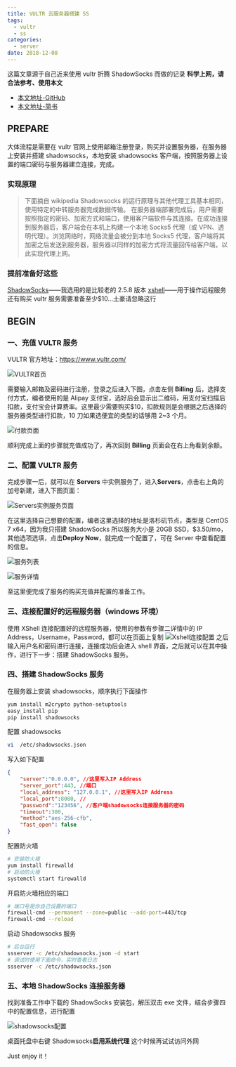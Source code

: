 ```yaml
---
title: VULTR 云服务器搭建 SS
tags:
  - vultr
  - ss
categories:
  - server
date: 2018-12-08
---
```


这篇文章源于自己近来使用 vultr 折腾 ShadowSocks 而做的记录
**科学上网，请合法参考、使用本文**

- [本文地址-GitHub](https://github.com/wangjian92)
- [本文地址-简书](https://www.jianshu.com/p/216885c33ed8)

## PREPARE

大体流程是需要在 vultr 官网上使用邮箱注册登录，购买并设置服务器，在服务器上安装并搭建 shadowsocks，本地安装 shadowsocks 客户端，按照服务器上设置的端口密码与服务器建立连接，完成。

### 实现原理

> 下面摘自 wikipedia
> Shadowsocks 的运行原理与其他代理工具基本相同，使用特定的中转服务器完成数据传输。
> 在服务器端部署完成后，用户需要按照指定的密码、加密方式和端口，使用客户端软件与其连接。在成功连接到服务器后，客户端会在本机上构建一个本地 Socks5 代理（或 VPN、透明代理）。浏览网络时，网络流量会被分到本地 Socks5 代理，客户端将其加密之后发送到服务器，服务器以同样的加密方式将流量回传给客户端，以此实现代理上网。

### 提前准备好这些

[ShadowSocks](https://github.com/shadowsocks/shadowsocks-windows/releases)——我选用的是比较老的 2.5.8 版本
[xshell](https://xshell.en.softonic.com/)——用于操作远程服务
还有购买 vultr 服务需要准备至少\$10...土豪请忽略这行

## BEGIN

### 一、充值 VULTR 服务

VULTR 官方地址：<https://www.vultr.com/>

![VULTR首页](https://upload-images.jianshu.io/upload_images/6177162-6176ab5c45ecfe40.png?imageMogr2/auto-orient/strip%7CimageView2/2/w/1240)

需要输入邮箱及密码进行注册，登录之后进入下图，点击左侧 **Billing** 后，选择支付方式，编者使用的是 Alipay 支付宝，选好后会显示出二维码，用支付宝扫描后扣款，支付宝会计算费率。这里最少需要购买\$10，扣款规则是会根据之后选择的服务器类型进行扣款，10 刀如果选便宜的类型的话够用 2~3 个月。

![付款页面](https://upload-images.jianshu.io/upload_images/6177162-2b634a90b57a21c0.png?imageMogr2/auto-orient/strip%7CimageView2/2/w/1240)

顺利完成上面的步骤就充值成功了，再次回到 **Billing** 页面会在右上角看到余额。

### 二、配置 VULTR 服务

完成步骤一后，就可以在 **Servers** 中实例服务了，进入**Servers**，点击右上角的加号新建，进入下图页面：

![Servers实例服务页面](https://upload-images.jianshu.io/upload_images/6177162-7067d3545d2d67e3.png?imageMogr2/auto-orient/strip%7CimageView2/2/w/1240)

在这里选择自己想要的配置，编者这里选择的地址是洛杉矶节点，类型是 CentOS 7 x64，因为我只搭建 ShadowSocks 所以服务大小是 20GB SSD，\$3.50/mo，其他选项选填，点击**Deploy Now**，就完成一个配置了，可在 Server 中查看配置的信息。

![服务列表](https://upload-images.jianshu.io/upload_images/6177162-d837b631258f48ff.png?imageMogr2/auto-orient/strip%7CimageView2/2/w/1240)

![服务详情](https://upload-images.jianshu.io/upload_images/6177162-becde0684e99aabe.png?imageMogr2/auto-orient/strip%7CimageView2/2/w/1240)

至这里便完成了服务的购买充值并配置的准备工作。

### 三、连接配置好的远程服务器（windows 环境）

使用 XShell 连接配置好的远程服务器，使用的参数有步骤二详情中的 IP Address，Username，Password，都可以在页面上复制
![Xshell连接配置](https://upload-images.jianshu.io/upload_images/6177162-7126630e94f9f7a5.png?imageMogr2/auto-orient/strip%7CimageView2/2/w/1240)
之后输入用户名和密码进行连接，连接成功后会进入 shell 界面，之后就可以在其中操作，进行下一步：搭建 ShadowSocks 服务。

### 四、搭建 ShadowSocks 服务

在服务器上安装 shadowsocks，顺序执行下面操作

```bash
yum install m2crypto python-setuptools
easy_install pip
pip install shadowsocks
```

配置 shadowsocks

```bash
vi  /etc/shadowsocks.json
```

写入如下配置

```json
{
    "server":"0.0.0.0", //这里写入IP Address
    "server_port":443, //端口
    "local_address": "127.0.0.1", //这里写入IP Address
    "local_port":8080, //
    "password":"123456", //客户端shadowsocks连接服务器的密码
    "timeout":300,
    "method":"aes-256-cfb",
    "fast_open": false
}
```

配置防火墙

```bash
# 安装防火墙
yum install firewalld
# 启动防火墙
systemctl start firewalld
```

开启防火墙相应的端口

```bash
# 端口号是你自己设置的端口
firewall-cmd --permanent --zone=public --add-port=443/tcp
firewall-cmd --reload
```

启动 Shadowsocks 服务

```bash
# 后台运行
ssserver -c /etc/shadowsocks.json -d start
# 调试时使用下面命令，实时查看日志
ssserver -c /etc/shadowsocks.json
```

### 五、本地 ShadowSocks 连接服务器

找到准备工作中下载的 ShadowSocks 安装包，解压双击 exe 文件，结合步骤四中的配置信息，进行配置

![shadowsocks配置](https://upload-images.jianshu.io/upload_images/6177162-3eabb0713f057fdc.png?imageMogr2/auto-orient/strip%7CimageView2/2/w/1240)

桌面托盘中右键 Shadowsocks**启用系统代理**
这个时候再试试访问外网

Just enjoy it！

